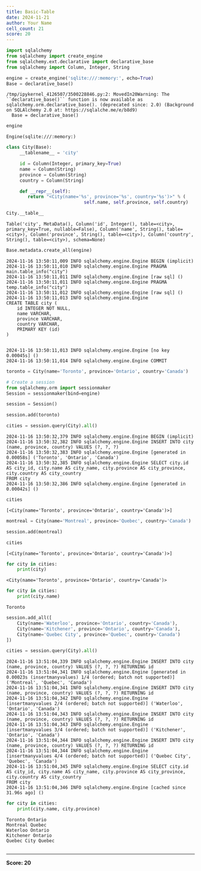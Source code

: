 ```yaml
---
title: Basic-Table
date: 2024-11-21
author: Your Name
cell_count: 21
score: 20
---
```


```python
import sqlalchemy
from sqlalchemy import create_engine
from sqlalchemy.ext.declarative import declarative_base
from sqlalchemy import Column, Integer, String
```


```python
engine = create_engine('sqlite:///:memory:', echo=True)
Base = declarative_base()
```

    /tmp/ipykernel_4126507/3500228846.py:2: MovedIn20Warning: The ``declarative_base()`` function is now available as sqlalchemy.orm.declarative_base(). (deprecated since: 2.0) (Background on SQLAlchemy 2.0 at: https://sqlalche.me/e/b8d9)
      Base = declarative_base()



```python
engine
```




    Engine(sqlite:///:memory:)




```python
class City(Base):
     __tablename__ = 'city'

     id = Column(Integer, primary_key=True)
     name = Column(String)
     province = Column(String)
     country = Column(String)

     def __repr__(self):
        return "<City(name='%s', province='%s', country='%s')>" % (
                             self.name, self.province, self.country)
```


```python
City.__table__ 
```




    Table('city', MetaData(), Column('id', Integer(), table=<city>, primary_key=True, nullable=False), Column('name', String(), table=<city>), Column('province', String(), table=<city>), Column('country', String(), table=<city>), schema=None)




```python
Base.metadata.create_all(engine)
```

    2024-11-16 13:50:11,009 INFO sqlalchemy.engine.Engine BEGIN (implicit)
    2024-11-16 13:50:11,010 INFO sqlalchemy.engine.Engine PRAGMA main.table_info("city")
    2024-11-16 13:50:11,011 INFO sqlalchemy.engine.Engine [raw sql] ()
    2024-11-16 13:50:11,011 INFO sqlalchemy.engine.Engine PRAGMA temp.table_info("city")
    2024-11-16 13:50:11,012 INFO sqlalchemy.engine.Engine [raw sql] ()
    2024-11-16 13:50:11,013 INFO sqlalchemy.engine.Engine 
    CREATE TABLE city (
    	id INTEGER NOT NULL, 
    	name VARCHAR, 
    	province VARCHAR, 
    	country VARCHAR, 
    	PRIMARY KEY (id)
    )
    
    
    2024-11-16 13:50:11,013 INFO sqlalchemy.engine.Engine [no key 0.00045s] ()
    2024-11-16 13:50:11,014 INFO sqlalchemy.engine.Engine COMMIT



```python
toronto = City(name='Toronto', province='Ontario', country='Canada')
```


```python
# Create a session
from sqlalchemy.orm import sessionmaker
Session = sessionmaker(bind=engine)
```


```python
session = Session()
```


```python
session.add(toronto)
```


```python
cities = session.query(City).all() 
```

    2024-11-16 13:50:32,379 INFO sqlalchemy.engine.Engine BEGIN (implicit)
    2024-11-16 13:50:32,382 INFO sqlalchemy.engine.Engine INSERT INTO city (name, province, country) VALUES (?, ?, ?)
    2024-11-16 13:50:32,383 INFO sqlalchemy.engine.Engine [generated in 0.00058s] ('Toronto', 'Ontario', 'Canada')
    2024-11-16 13:50:32,385 INFO sqlalchemy.engine.Engine SELECT city.id AS city_id, city.name AS city_name, city.province AS city_province, city.country AS city_country 
    FROM city
    2024-11-16 13:50:32,386 INFO sqlalchemy.engine.Engine [generated in 0.00042s] ()



```python
cities
```




    [<City(name='Toronto', province='Ontario', country='Canada')>]




```python
montreal = City(name='Montreal', province='Quebec', country='Canada')
```


```python
session.add(montreal)
```


```python
cities
```




    [<City(name='Toronto', province='Ontario', country='Canada')>]




```python
for city in cities:
    print(city)
```

    <City(name='Toronto', province='Ontario', country='Canada')>



```python
for city in cities:
    print(city.name)
```

    Toronto



```python
session.add_all([
    City(name='Waterloo', province='Ontario', country='Canada'),
    City(name='Kitchener', province='Ontario', country='Canada'),
    City(name='Quebec City', province='Quebec', country='Canada')
])
```


```python
cities = session.query(City).all() 
```

    2024-11-16 13:51:04,339 INFO sqlalchemy.engine.Engine INSERT INTO city (name, province, country) VALUES (?, ?, ?) RETURNING id
    2024-11-16 13:51:04,341 INFO sqlalchemy.engine.Engine [generated in 0.00023s (insertmanyvalues) 1/4 (ordered; batch not supported)] ('Montreal', 'Quebec', 'Canada')
    2024-11-16 13:51:04,341 INFO sqlalchemy.engine.Engine INSERT INTO city (name, province, country) VALUES (?, ?, ?) RETURNING id
    2024-11-16 13:51:04,342 INFO sqlalchemy.engine.Engine [insertmanyvalues 2/4 (ordered; batch not supported)] ('Waterloo', 'Ontario', 'Canada')
    2024-11-16 13:51:04,343 INFO sqlalchemy.engine.Engine INSERT INTO city (name, province, country) VALUES (?, ?, ?) RETURNING id
    2024-11-16 13:51:04,343 INFO sqlalchemy.engine.Engine [insertmanyvalues 3/4 (ordered; batch not supported)] ('Kitchener', 'Ontario', 'Canada')
    2024-11-16 13:51:04,344 INFO sqlalchemy.engine.Engine INSERT INTO city (name, province, country) VALUES (?, ?, ?) RETURNING id
    2024-11-16 13:51:04,344 INFO sqlalchemy.engine.Engine [insertmanyvalues 4/4 (ordered; batch not supported)] ('Quebec City', 'Quebec', 'Canada')
    2024-11-16 13:51:04,345 INFO sqlalchemy.engine.Engine SELECT city.id AS city_id, city.name AS city_name, city.province AS city_province, city.country AS city_country 
    FROM city
    2024-11-16 13:51:04,346 INFO sqlalchemy.engine.Engine [cached since 31.96s ago] ()



```python
for city in cities:
    print(city.name, city.province)
```

    Toronto Ontario
    Montreal Quebec
    Waterloo Ontario
    Kitchener Ontario
    Quebec City Quebec



```python

```


---
**Score: 20**
